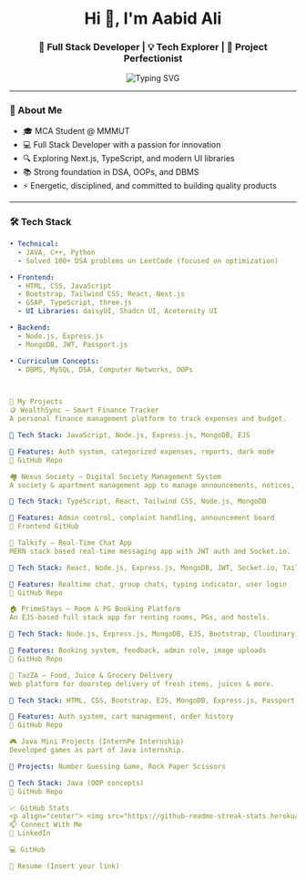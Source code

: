 <h1 align="center">Hi 👋, I'm Aabid Ali</h1>
<h3 align="center">🚀 Full Stack Developer | 💡 Tech Explorer | 🎯 Project Perfectionist</h3>

<p align="center">
  <img src="https://readme-typing-svg.herokuapp.com?font=Fira+Code&size=24&duration=3000&pause=1000&color=F7B42C&vCenter=true&center=true&width=600&lines=Full+Stack+Developer+%F0%9F%94%A5;MERN+Stack+Proficient+%F0%9F%92%BB;Passionate+Problem+Solver+%F0%9F%A4%96;Always+Learning+%F0%9F%9A%80" alt="Typing SVG" />
</p>

---

### 🧠 About Me

- 🎓 MCA Student @ MMMUT
- 💻 Full Stack Developer with a passion for innovation
- 🔍 Exploring Next.js, TypeScript, and modern UI libraries
- 📚 Strong foundation in DSA, OOPs, and DBMS
- ⚡ Energetic, disciplined, and committed to building quality products

---

### 🛠️ Tech Stack

```yaml
• Technical:
  - JAVA, C++, Python
  - Solved 100+ DSA problems on LeetCode (focused on optimization)

• Frontend:
  - HTML, CSS, JavaScript
  - Bootstrap, Tailwind CSS, React, Next.js
  - GSAP, TypeScript, three.js
  - UI Libraries: daisyUI, Shadcn UI, Aceternity UI

• Backend:
  - Node.js, Express.js
  - MongoDB, JWT, Passport.js

• Curriculum Concepts:
  - DBMS, MySQL, DSA, Computer Networks, OOPs



🚀 My Projects
🪙 WealthSync — Smart Finance Tracker
A personal finance management platform to track expenses and budget.

🔧 Tech Stack: JavaScript, Node.js, Express.js, MongoDB, EJS

🧠 Features: Auth system, categorized expenses, reports, dark mode
🔗 GitHub Repo

🏘️ Nexus Society — Digital Society Management System
A society & apartment management app to manage announcements, notices, and issues.

🔧 Tech Stack: TypeScript, React, Tailwind CSS, Node.js, MongoDB

🧠 Features: Admin control, complaint handling, announcement board
🔗 Frontend GitHub

💬 Talkify — Real-Time Chat App
MERN stack based real-time messaging app with JWT auth and Socket.io.

🔧 Tech Stack: React, Node.js, Express.js, MongoDB, JWT, Socket.io, Tailwind CSS

🧠 Features: Realtime chat, group chats, typing indicator, user login
🔗 GitHub Repo

🏠 PrimeStays — Room & PG Booking Platform
An EJS-based full stack app for renting rooms, PGs, and hostels.

🔧 Tech Stack: Node.js, Express.js, MongoDB, EJS, Bootstrap, Cloudinary

🧠 Features: Booking system, feedback, admin role, image uploads
🔗 GitHub Repo

🛒 TazZA — Food, Juice & Grocery Delivery
Web platform for doorstep delivery of fresh items, juices & more.

🔧 Tech Stack: HTML, CSS, Bootstrap, EJS, MongoDB, Express.js, Passport.js

🧠 Features: Auth system, cart management, order history
🔗 GitHub Repo

🎮 Java Mini Projects (InternPe Internship)
Developed games as part of Java internship.

🧠 Projects: Number Guessing Game, Rock Paper Scissors

🔧 Tech Stack: Java (OOP concepts)
🔗 GitHub Repo

📈 GitHub Stats
<p align="center"> <img src="https://github-readme-streak-stats.herokuapp.com/?user=aabidali641&theme=radical" /> <img src="https://github-readme-stats.vercel.app/api?username=aabidali641&show_icons=true&theme=radical&count_private=true" /> <img src="https://github-readme-stats.vercel.app/api/top-langs/?username=aabidali641&layout=compact&theme=radical" /> </p>
📫 Connect With Me
🔗 LinkedIn

💻 GitHub

📜 Resume (Insert your link)


